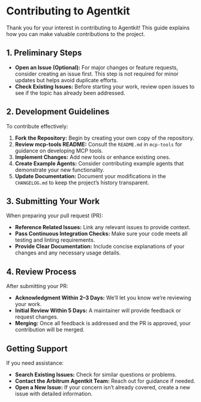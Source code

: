 # Contributing to Agentkit

Thank you for your interest in contributing to Agentkit! This guide explains how you can make valuable contributions to the project.

## 1. Preliminary Steps

- **Open an Issue (Optional):** For major changes or feature requests, consider creating an issue first. This step is not required for minor updates but helps avoid duplicate efforts.
- **Check Existing Issues:** Before starting your work, review open issues to see if the topic has already been addressed.

## 2. Development Guidelines

To contribute effectively:

1. **Fork the Repository:** Begin by creating your own copy of the repository.
2. **Review mcp-tools README:** Consult the `README.md` in `mcp-tools` for guidance on developing MCP tools.
3. **Implement Changes:** Add new tools or enhance existing ones.
4. **Create Example Agents:** Consider contributing example agents that demonstrate your new functionality.
5. **Update Documentation:** Document your modifications in the `CHANGELOG.md` to keep the project’s history transparent.

## 3. Submitting Your Work

When preparing your pull request (PR):

- **Reference Related Issues:** Link any relevant issues to provide context.
- **Pass Continuous Integration Checks:** Make sure your code meets all testing and linting requirements.
- **Provide Clear Documentation:** Include concise explanations of your changes and any necessary usage details.

## 4. Review Process

After submitting your PR:

- **Acknowledgment Within 2–3 Days:** We’ll let you know we’re reviewing your work.
- **Initial Review Within 5 Days:** A maintainer will provide feedback or request changes.
- **Merging:** Once all feedback is addressed and the PR is approved, your contribution will be merged.

## Getting Support

If you need assistance:

- **Search Existing Issues:** Check for similar questions or problems.
- **Contact the Arbitrum Agentkit Team:** Reach out for guidance if needed.
- **Open a New Issue:** If your concern isn’t already covered, create a new issue with detailed information.

